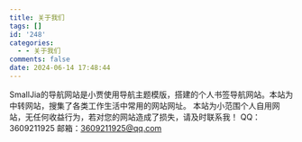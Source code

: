 ```yaml
---
title: 关于我们
tags: []
id: '248'
categories:
  - - 关于我们
comments: false
date: 2024-06-14 17:48:44
---
```


SmallJia的导航网站是小贾使用导航主题模版，搭建的个人书签导航网站。本站为中转网站，搜集了各类工作生活中常用的网站网址。 本站为小范围个人自用网站，无任何收益行为，若对您的网站造成了损失，请及时联系我！ QQ：3609211925 邮箱：3609211925@qq.com